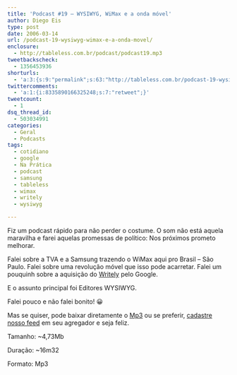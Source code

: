 ```yaml
---
title: 'Podcast #19 – WYSIWYG, WiMax e a onda móvel'
author: Diego Eis
type: post
date: 2006-03-14
url: /podcast-19-wysiwyg-wimax-e-a-onda-movel/
enclosure:
  - http://tableless.com.br/podcast/podcast19.mp3
tweetbackscheck:
  - 1356453936
shorturls:
  - 'a:3:{s:9:"permalink";s:63:"http://tableless.com.br/podcast-19-wysiwyg-wimax-e-a-onda-movel";s:7:"tinyurl";s:26:"http://tinyurl.com/3ktfsc2";s:4:"isgd";s:19:"http://is.gd/8IDErP";}'
twittercomments:
  - 'a:1:{i:8335890166325248;s:7:"retweet";}'
tweetcount:
  - 1
dsq_thread_id:
  - 503034991
categories:
  - Geral
  - Podcasts
tags:
  - cotidiano
  - google
  - Na Prática
  - podcast
  - samsung
  - tableless
  - wimax
  - writely
  - wysiwyg

---
```

Fiz um podcast rápido para não perder o costume. O som não está aquela maravilha e farei aquelas promessas de político: Nos próximos prometo melhorar.

Falei sobre a TVA e a Samsung trazendo o WiMax aqui pro Brasil &#8211; São Paulo. Falei sobre uma revolução móvel que isso pode acarretar. Falei um pouquinh sobre a aquisição do [Writely][1] pelo Google.
  
E o assunto principal foi Editores WYSIWYG.

Falei pouco e não falei bonito! 😀
  
Mas se quiser, pode baixar diretamente o [Mp3][2] ou se preferir, [cadastre nosso feed][3] em seu agregador e seja feliz.

Tamanho: ~4,73Mb
  
Duração: ~16m32
  
Formato: Mp3

 [1]: http://www.writely.com/
 [2]: http://tableless.com.br/podcast/podcast19.mp3
 [3]: http://tableless.com.br/feed/